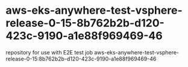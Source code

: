 # aws-eks-anywhere-test-vsphere-release-0-15-8b762b2b-d120-423c-9190-a1e88f969469-46
repository for use with E2E test job aws-eks-anywhere-test-vsphere-release-0-15:8b762b2b-d120-423c-9190-a1e88f969469-46
